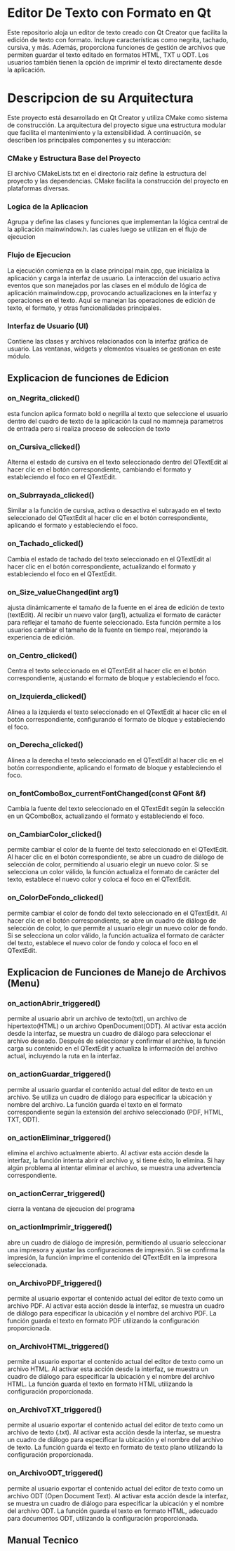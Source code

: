 # Editor De Texto con Formato en Qt
Este repositorio aloja un editor de texto creado con Qt Creator que facilita la edición de texto con formato. Incluye características como negrita, tachado, cursiva, y más. Además, proporciona funciones de gestión de archivos que permiten guardar el texto editado en formatos HTML, TXT u ODT. Los usuarios también tienen la opción de imprimir el texto directamente desde la aplicación.

# Descripcion de su Arquitectura
Este proyecto está desarrollado en Qt Creator y utiliza CMake como sistema de construcción. La arquitectura del proyecto sigue una estructura modular que facilita el mantenimiento y la extensibilidad. A continuación, se describen los principales componentes y su interacción:
### CMake y Estructura Base del Proyecto
El archivo CMakeLists.txt en el directorio raíz define la estructura del proyecto y las dependencias. CMake facilita la construcción del proyecto en plataformas diversas.
### Logica de la Aplicacion
Agrupa y define las clases y funciones que implementan la lógica central de la aplicación mainwindow.h. las cuales luego se utilizan en el flujo de ejecucion 
### Flujo de Ejecucion
La ejecución comienza en la clase principal main.cpp, que inicializa la aplicación y carga la interfaz de usuario.
La interacción del usuario activa eventos que son manejados por las clases en el módulo de lógica de aplicación mainwindow.cpp, provocando actualizaciones en la interfaz y operaciones en el texto. Aquí se manejan las operaciones de edición de texto, el formato, y otras funcionalidades principales.
### Interfaz de Usuario (UI)
Contiene las clases y archivos relacionados con la interfaz gráfica de usuario. Las ventanas, widgets y elementos visuales se gestionan en este módulo.

## Explicacion de funciones de Edicion
### on_Negrita_clicked()
esta funcion aplica formato bold o negrilla al texto que seleccione el usuario dentro del cuadro de texto de la aplicación la cual no mamneja parametros de entrada pero si realiza proceso de seleccion de texto 
### on_Cursiva_clicked()
Alterna el estado de cursiva en el texto seleccionado dentro del QTextEdit al hacer clic en el botón correspondiente, cambiando el formato y estableciendo el foco en el QTextEdit.
### on_Subrrayada_clicked()
Similar a la función de cursiva, activa o desactiva el subrayado en el texto seleccionado del QTextEdit al hacer clic en el botón correspondiente, aplicando el formato y estableciendo el foco.
### on_Tachado_clicked()
Cambia el estado de tachado del texto seleccionado en el QTextEdit al hacer clic en el botón correspondiente, actualizando el formato y estableciendo el foco en el QTextEdit.
### on_Size_valueChanged(int arg1)
ajusta dinámicamente el tamaño de la fuente en el área de edición de texto (textEdit). Al recibir un nuevo valor (arg1), actualiza el formato de carácter para reflejar el tamaño de fuente seleccionado. Esta función permite a los usuarios cambiar el tamaño de la fuente en tiempo real, mejorando la experiencia de edición.
### on_Centro_clicked()
Centra el texto seleccionado en el QTextEdit al hacer clic en el botón correspondiente, ajustando el formato de bloque y estableciendo el foco.
### on_Izquierda_clicked()
Alinea a la izquierda el texto seleccionado en el QTextEdit al hacer clic en el botón correspondiente, configurando el formato de bloque y estableciendo el foco.
### on_Derecha_clicked()
Alinea a la derecha el texto seleccionado en el QTextEdit al hacer clic en el botón correspondiente, aplicando el formato de bloque y estableciendo el foco.
### on_fontComboBox_currentFontChanged(const QFont &f)
Cambia la fuente del texto seleccionado en el QTextEdit según la selección en un QComboBox, actualizando el formato y estableciendo el foco.
### on_CambiarColor_clicked()
permite cambiar el color de la fuente del texto seleccionado en el QTextEdit. Al hacer clic en el botón correspondiente, se abre un cuadro de diálogo de selección de color, permitiendo al usuario elegir un nuevo color. Si se selecciona un color válido, la función actualiza el formato de carácter del texto, establece el nuevo color y coloca el foco en el QTextEdit.
### on_ColorDeFondo_clicked()
permite cambiar el color de fondo del texto seleccionado en el QTextEdit. Al hacer clic en el botón correspondiente, se abre un cuadro de diálogo de selección de color, lo que permite al usuario elegir un nuevo color de fondo. Si se selecciona un color válido, la función actualiza el formato de carácter del texto, establece el nuevo color de fondo y coloca el foco en el QTextEdit.

## Explicacion de Funciones de Manejo de Archivos (Menu)
### on_actionAbrir_triggered()
permite al usuario abrir un archivo de texto(txt), un archivo de hipertexto(HTML) o un archivo OpenDocument(ODT). Al activar esta acción desde la interfaz, se muestra un cuadro de diálogo para seleccionar el archivo deseado. Después de seleccionar y confirmar el archivo, la función carga su contenido en el QTextEdit y actualiza la información del archivo actual, incluyendo la ruta en la interfaz.
### on_actionGuardar_triggered()
permite al usuario guardar el contenido actual del editor de texto en un archivo. Se utiliza un cuadro de diálogo para especificar la ubicación y nombre del archivo. La función guarda el texto en el formato correspondiente según la extensión del archivo seleccionado (PDF, HTML, TXT, ODT).
### on_actionEliminar_triggered()
elimina el archivo actualmente abierto. Al activar esta acción desde la interfaz, la función intenta abrir el archivo y, si tiene éxito, lo elimina. Si hay algún problema al intentar eliminar el archivo, se muestra una advertencia correspondiente.
### on_actionCerrar_triggered()
cierra la ventana de ejecucion del programa 
### on_actionImprimir_triggered()
abre un cuadro de diálogo de impresión, permitiendo al usuario seleccionar una impresora y ajustar las configuraciones de impresión. Si se confirma la impresión, la función imprime el contenido del QTextEdit en la impresora seleccionada.
### on_ArchivoPDF_triggered()
permite al usuario exportar el contenido actual del editor de texto como un archivo PDF. Al activar esta acción desde la interfaz, se muestra un cuadro de diálogo para especificar la ubicación y el nombre del archivo PDF. La función guarda el texto en formato PDF utilizando la configuración proporcionada.
### on_ArchivoHTML_triggered()
permite al usuario exportar el contenido actual del editor de texto como un archivo HTML. Al activar esta acción desde la interfaz, se muestra un cuadro de diálogo para especificar la ubicación y el nombre del archivo HTML. La función guarda el texto en formato HTML utilizando la configuración proporcionada.
### on_ArchivoTXT_triggered()
permite al usuario exportar el contenido actual del editor de texto como un archivo de texto (.txt). Al activar esta acción desde la interfaz, se muestra un cuadro de diálogo para especificar la ubicación y el nombre del archivo de texto. La función guarda el texto en formato de texto plano utilizando la configuración proporcionada.
### on_ArchivoODT_triggered()
permite al usuario exportar el contenido actual del editor de texto como un archivo ODT (Open Document Text). Al activar esta acción desde la interfaz, se muestra un cuadro de diálogo para especificar la ubicación y el nombre del archivo ODT. La función guarda el texto en formato HTML, adecuado para documentos ODT, utilizando la configuración proporcionada.

## Manual Tecnico






